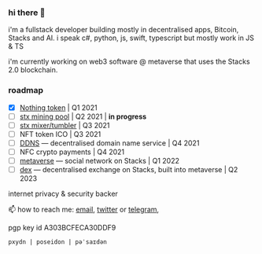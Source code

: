 ### hi there 👋

i'm a fullstack developer building mostly in decentralised apps, Bitcoin, Stacks and AI. i speak c#, python, js, swift, typescript but mostly work in JS & TS

i'm currently working on web3 software @ metaverse that uses the Stacks 2.0 blockchain.

### roadmap

- [x] [Nothing token](https://github.com/mtavrse/nothing) | Q1 2021
- [ ] [stx mining pool](https://github.com/mtavrse/pool) | Q2 2021 |  **in progress**
- [ ] [stx mixer/tumbler](https://github.com/mtavrse/mixer) | Q3 2021
- [ ] NFT token ICO | Q3 2021
- [ ] [DDNS](https://github.com/mtavrse/ddns) — decentralised domain name service | Q4 2021
- [ ] NFC crypto payments | Q4 2021
- [ ] [metaverse](https://github.com/mtavrse/node) — social network on Stacks | Q1 2022
- [ ] [dex](https://github.com/mtavrse/exchange) — decentralised exchange on Stacks, built into metaverse | Q2 2023

internet privacy & security backer

📫 how to reach me: [email](mailto:pxydn@protonmail.com), [twitter](https://twitter.com/pxydn) or [telegram](https://t.me/pxydn), 

pgp key id A303BCFECA30DDF9

`pxydn | poseidon | pəˈsaɪdən` 
